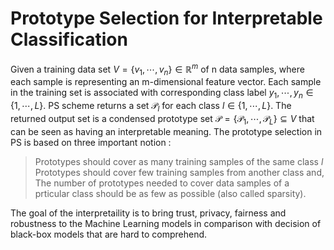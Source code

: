 # Prototype Selection for Interpretable Classification
Given a training data set $V=\{v_1,\cdots,v_n\} \in \mathbb{R}^m$ of n data samples, where each sample is representing an m-dimensional feature vector. Each sample in the training set is associated with corresponding class label $y_1,\cdots,y_n \in \{1,\cdots, L\}$. PS scheme returns a set $\mathscr{P}_l$ for each class $l \in \{1,\cdots, L\}$. The returned output set is a condensed prototype set $\mathscr{P} =\{\mathscr{P}_1,\cdots,\mathscr{P}_L\} \subseteq V$ that can be seen as having an interpretable meaning. The prototype selection in PS is based on three important notion :
> Prototypes should cover as many training samples of the same class $l$
> Prototypes should cover few training samples from another class and,
> The number of prototypes needed to cover data samples of a prticular class should be as few as possible (also called sparsity).

The goal of the interpretaility is to bring trust, privacy, fairness and robustness to the Machine Learning models in comparison with decision of black-box models that are hard to comprehend.
